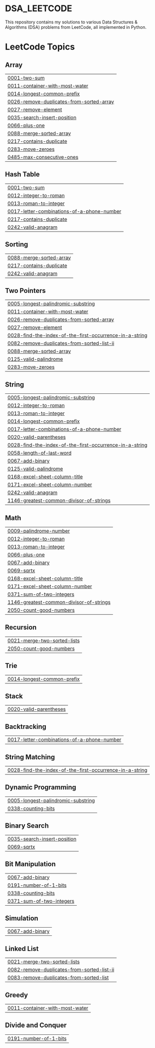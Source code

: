 # DSA_LEETCODE
This repository contains my solutions to various Data Structures &amp; Algorithms (DSA) problems from LeetCode, all implemented in Python.

<!---LeetCode Topics Start-->
# LeetCode Topics
## Array
|  |
| ------- |
| [0001-two-sum](https://github.com/VagishKumar3671/DSA_LEETCODE/tree/master/0001-two-sum) |
| [0011-container-with-most-water](https://github.com/VagishKumar3671/DSA_LEETCODE/tree/master/0011-container-with-most-water) |
| [0014-longest-common-prefix](https://github.com/VagishKumar3671/DSA_LEETCODE/tree/master/0014-longest-common-prefix) |
| [0026-remove-duplicates-from-sorted-array](https://github.com/VagishKumar3671/DSA_LEETCODE/tree/master/0026-remove-duplicates-from-sorted-array) |
| [0027-remove-element](https://github.com/VagishKumar3671/DSA_LEETCODE/tree/master/0027-remove-element) |
| [0035-search-insert-position](https://github.com/VagishKumar3671/DSA_LEETCODE/tree/master/0035-search-insert-position) |
| [0066-plus-one](https://github.com/VagishKumar3671/DSA_LEETCODE/tree/master/0066-plus-one) |
| [0088-merge-sorted-array](https://github.com/VagishKumar3671/DSA_LEETCODE/tree/master/0088-merge-sorted-array) |
| [0217-contains-duplicate](https://github.com/VagishKumar3671/DSA_LEETCODE/tree/master/0217-contains-duplicate) |
| [0283-move-zeroes](https://github.com/VagishKumar3671/DSA_LEETCODE/tree/master/0283-move-zeroes) |
| [0485-max-consecutive-ones](https://github.com/VagishKumar3671/DSA_LEETCODE/tree/master/0485-max-consecutive-ones) |
## Hash Table
|  |
| ------- |
| [0001-two-sum](https://github.com/VagishKumar3671/DSA_LEETCODE/tree/master/0001-two-sum) |
| [0012-integer-to-roman](https://github.com/VagishKumar3671/DSA_LEETCODE/tree/master/0012-integer-to-roman) |
| [0013-roman-to-integer](https://github.com/VagishKumar3671/DSA_LEETCODE/tree/master/0013-roman-to-integer) |
| [0017-letter-combinations-of-a-phone-number](https://github.com/VagishKumar3671/DSA_LEETCODE/tree/master/0017-letter-combinations-of-a-phone-number) |
| [0217-contains-duplicate](https://github.com/VagishKumar3671/DSA_LEETCODE/tree/master/0217-contains-duplicate) |
| [0242-valid-anagram](https://github.com/VagishKumar3671/DSA_LEETCODE/tree/master/0242-valid-anagram) |
## Sorting
|  |
| ------- |
| [0088-merge-sorted-array](https://github.com/VagishKumar3671/DSA_LEETCODE/tree/master/0088-merge-sorted-array) |
| [0217-contains-duplicate](https://github.com/VagishKumar3671/DSA_LEETCODE/tree/master/0217-contains-duplicate) |
| [0242-valid-anagram](https://github.com/VagishKumar3671/DSA_LEETCODE/tree/master/0242-valid-anagram) |
## Two Pointers
|  |
| ------- |
| [0005-longest-palindromic-substring](https://github.com/VagishKumar3671/DSA_LEETCODE/tree/master/0005-longest-palindromic-substring) |
| [0011-container-with-most-water](https://github.com/VagishKumar3671/DSA_LEETCODE/tree/master/0011-container-with-most-water) |
| [0026-remove-duplicates-from-sorted-array](https://github.com/VagishKumar3671/DSA_LEETCODE/tree/master/0026-remove-duplicates-from-sorted-array) |
| [0027-remove-element](https://github.com/VagishKumar3671/DSA_LEETCODE/tree/master/0027-remove-element) |
| [0028-find-the-index-of-the-first-occurrence-in-a-string](https://github.com/VagishKumar3671/DSA_LEETCODE/tree/master/0028-find-the-index-of-the-first-occurrence-in-a-string) |
| [0082-remove-duplicates-from-sorted-list-ii](https://github.com/VagishKumar3671/DSA_LEETCODE/tree/master/0082-remove-duplicates-from-sorted-list-ii) |
| [0088-merge-sorted-array](https://github.com/VagishKumar3671/DSA_LEETCODE/tree/master/0088-merge-sorted-array) |
| [0125-valid-palindrome](https://github.com/VagishKumar3671/DSA_LEETCODE/tree/master/0125-valid-palindrome) |
| [0283-move-zeroes](https://github.com/VagishKumar3671/DSA_LEETCODE/tree/master/0283-move-zeroes) |
## String
|  |
| ------- |
| [0005-longest-palindromic-substring](https://github.com/VagishKumar3671/DSA_LEETCODE/tree/master/0005-longest-palindromic-substring) |
| [0012-integer-to-roman](https://github.com/VagishKumar3671/DSA_LEETCODE/tree/master/0012-integer-to-roman) |
| [0013-roman-to-integer](https://github.com/VagishKumar3671/DSA_LEETCODE/tree/master/0013-roman-to-integer) |
| [0014-longest-common-prefix](https://github.com/VagishKumar3671/DSA_LEETCODE/tree/master/0014-longest-common-prefix) |
| [0017-letter-combinations-of-a-phone-number](https://github.com/VagishKumar3671/DSA_LEETCODE/tree/master/0017-letter-combinations-of-a-phone-number) |
| [0020-valid-parentheses](https://github.com/VagishKumar3671/DSA_LEETCODE/tree/master/0020-valid-parentheses) |
| [0028-find-the-index-of-the-first-occurrence-in-a-string](https://github.com/VagishKumar3671/DSA_LEETCODE/tree/master/0028-find-the-index-of-the-first-occurrence-in-a-string) |
| [0058-length-of-last-word](https://github.com/VagishKumar3671/DSA_LEETCODE/tree/master/0058-length-of-last-word) |
| [0067-add-binary](https://github.com/VagishKumar3671/DSA_LEETCODE/tree/master/0067-add-binary) |
| [0125-valid-palindrome](https://github.com/VagishKumar3671/DSA_LEETCODE/tree/master/0125-valid-palindrome) |
| [0168-excel-sheet-column-title](https://github.com/VagishKumar3671/DSA_LEETCODE/tree/master/0168-excel-sheet-column-title) |
| [0171-excel-sheet-column-number](https://github.com/VagishKumar3671/DSA_LEETCODE/tree/master/0171-excel-sheet-column-number) |
| [0242-valid-anagram](https://github.com/VagishKumar3671/DSA_LEETCODE/tree/master/0242-valid-anagram) |
| [1146-greatest-common-divisor-of-strings](https://github.com/VagishKumar3671/DSA_LEETCODE/tree/master/1146-greatest-common-divisor-of-strings) |
## Math
|  |
| ------- |
| [0009-palindrome-number](https://github.com/VagishKumar3671/DSA_LEETCODE/tree/master/0009-palindrome-number) |
| [0012-integer-to-roman](https://github.com/VagishKumar3671/DSA_LEETCODE/tree/master/0012-integer-to-roman) |
| [0013-roman-to-integer](https://github.com/VagishKumar3671/DSA_LEETCODE/tree/master/0013-roman-to-integer) |
| [0066-plus-one](https://github.com/VagishKumar3671/DSA_LEETCODE/tree/master/0066-plus-one) |
| [0067-add-binary](https://github.com/VagishKumar3671/DSA_LEETCODE/tree/master/0067-add-binary) |
| [0069-sqrtx](https://github.com/VagishKumar3671/DSA_LEETCODE/tree/master/0069-sqrtx) |
| [0168-excel-sheet-column-title](https://github.com/VagishKumar3671/DSA_LEETCODE/tree/master/0168-excel-sheet-column-title) |
| [0171-excel-sheet-column-number](https://github.com/VagishKumar3671/DSA_LEETCODE/tree/master/0171-excel-sheet-column-number) |
| [0371-sum-of-two-integers](https://github.com/VagishKumar3671/DSA_LEETCODE/tree/master/0371-sum-of-two-integers) |
| [1146-greatest-common-divisor-of-strings](https://github.com/VagishKumar3671/DSA_LEETCODE/tree/master/1146-greatest-common-divisor-of-strings) |
| [2050-count-good-numbers](https://github.com/VagishKumar3671/DSA_LEETCODE/tree/master/2050-count-good-numbers) |
## Recursion
|  |
| ------- |
| [0021-merge-two-sorted-lists](https://github.com/VagishKumar3671/DSA_LEETCODE/tree/master/0021-merge-two-sorted-lists) |
| [2050-count-good-numbers](https://github.com/VagishKumar3671/DSA_LEETCODE/tree/master/2050-count-good-numbers) |
## Trie
|  |
| ------- |
| [0014-longest-common-prefix](https://github.com/VagishKumar3671/DSA_LEETCODE/tree/master/0014-longest-common-prefix) |
## Stack
|  |
| ------- |
| [0020-valid-parentheses](https://github.com/VagishKumar3671/DSA_LEETCODE/tree/master/0020-valid-parentheses) |
## Backtracking
|  |
| ------- |
| [0017-letter-combinations-of-a-phone-number](https://github.com/VagishKumar3671/DSA_LEETCODE/tree/master/0017-letter-combinations-of-a-phone-number) |
## String Matching
|  |
| ------- |
| [0028-find-the-index-of-the-first-occurrence-in-a-string](https://github.com/VagishKumar3671/DSA_LEETCODE/tree/master/0028-find-the-index-of-the-first-occurrence-in-a-string) |
## Dynamic Programming
|  |
| ------- |
| [0005-longest-palindromic-substring](https://github.com/VagishKumar3671/DSA_LEETCODE/tree/master/0005-longest-palindromic-substring) |
| [0338-counting-bits](https://github.com/VagishKumar3671/DSA_LEETCODE/tree/master/0338-counting-bits) |
## Binary Search
|  |
| ------- |
| [0035-search-insert-position](https://github.com/VagishKumar3671/DSA_LEETCODE/tree/master/0035-search-insert-position) |
| [0069-sqrtx](https://github.com/VagishKumar3671/DSA_LEETCODE/tree/master/0069-sqrtx) |
## Bit Manipulation
|  |
| ------- |
| [0067-add-binary](https://github.com/VagishKumar3671/DSA_LEETCODE/tree/master/0067-add-binary) |
| [0191-number-of-1-bits](https://github.com/VagishKumar3671/DSA_LEETCODE/tree/master/0191-number-of-1-bits) |
| [0338-counting-bits](https://github.com/VagishKumar3671/DSA_LEETCODE/tree/master/0338-counting-bits) |
| [0371-sum-of-two-integers](https://github.com/VagishKumar3671/DSA_LEETCODE/tree/master/0371-sum-of-two-integers) |
## Simulation
|  |
| ------- |
| [0067-add-binary](https://github.com/VagishKumar3671/DSA_LEETCODE/tree/master/0067-add-binary) |
## Linked List
|  |
| ------- |
| [0021-merge-two-sorted-lists](https://github.com/VagishKumar3671/DSA_LEETCODE/tree/master/0021-merge-two-sorted-lists) |
| [0082-remove-duplicates-from-sorted-list-ii](https://github.com/VagishKumar3671/DSA_LEETCODE/tree/master/0082-remove-duplicates-from-sorted-list-ii) |
| [0083-remove-duplicates-from-sorted-list](https://github.com/VagishKumar3671/DSA_LEETCODE/tree/master/0083-remove-duplicates-from-sorted-list) |
## Greedy
|  |
| ------- |
| [0011-container-with-most-water](https://github.com/VagishKumar3671/DSA_LEETCODE/tree/master/0011-container-with-most-water) |
## Divide and Conquer
|  |
| ------- |
| [0191-number-of-1-bits](https://github.com/VagishKumar3671/DSA_LEETCODE/tree/master/0191-number-of-1-bits) |
<!---LeetCode Topics End-->